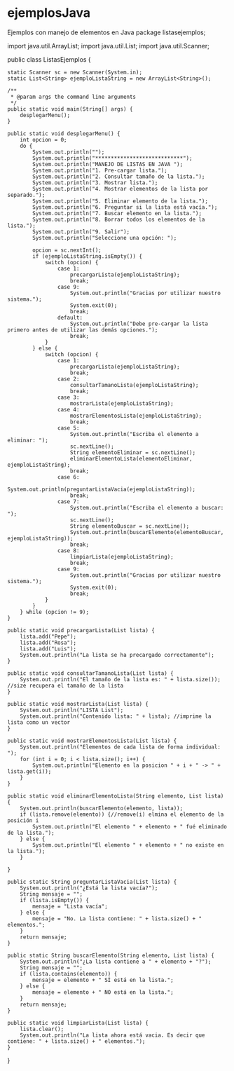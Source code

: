 # ejemplosJava
Ejemplos con manejo de elementos en Java
package listasejemplos;

import java.util.ArrayList;
import java.util.List;
import java.util.Scanner;

public class ListasEjemplos {

    static Scanner sc = new Scanner(System.in);
    static List<String> ejemploListaString = new ArrayList<String>();

    /**
     * @param args the command line arguments
     */
    public static void main(String[] args) {
        desplegarMenu();
    }

    public static void desplegarMenu() {
        int opcion = 0;
        do {
            System.out.println("");
            System.out.println("****************************");
            System.out.println("MANEJO DE LISTAS EN JAVA ");
            System.out.println("1. Pre-cargar lista.");
            System.out.println("2. Consultar tamaño de la lista.");
            System.out.println("3. Mostrar lista.");
            System.out.println("4. Mostrar elementos de la lista por separado.");
            System.out.println("5. Eliminar elemento de la lista.");
            System.out.println("6. Preguntar si la lista está vacía.");
            System.out.println("7. Buscar elemento en la lista.");
            System.out.println("8. Borrar todos los elementos de la lista.");
            System.out.println("9. Salir");
            System.out.println("Seleccione una opción: ");

            opcion = sc.nextInt();
            if (ejemploListaString.isEmpty()) {
                switch (opcion) {
                    case 1:
                        precargarLista(ejemploListaString);
                        break;
                    case 9:
                        System.out.println("Gracias por utilizar nuestro sistema.");
                        System.exit(0);
                        break;
                    default:
                        System.out.println("Debe pre-cargar la lista primero antes de utilizar las demás opciones.");
                        break;
                }
            } else {
                switch (opcion) {
                    case 1:
                        precargarLista(ejemploListaString);
                        break;
                    case 2:
                        consultarTamanoLista(ejemploListaString);
                        break;
                    case 3:
                        mostrarLista(ejemploListaString);
                    case 4:
                        mostrarElementosLista(ejemploListaString);
                        break;
                    case 5:
                        System.out.println("Escriba el elemento a eliminar: ");
                        sc.nextLine();
                        String elementoEliminar = sc.nextLine();
                        eliminarElementoLista(elementoEliminar, ejemploListaString);
                        break;
                    case 6:
                        System.out.println(preguntarListaVacia(ejemploListaString));
                        break;
                    case 7:
                        System.out.println("Escriba el elemento a buscar: ");
                        sc.nextLine();
                        String elementoBuscar = sc.nextLine();
                        System.out.println(buscarElemento(elementoBuscar, ejemploListaString));
                        break;
                    case 8:
                        limpiarLista(ejemploListaString);
                        break;
                    case 9:
                        System.out.println("Gracias por utilizar nuestro sistema.");
                        System.exit(0);
                        break;
                }
            }
        } while (opcion != 9);
    }

    public static void precargarLista(List lista) {
        lista.add("Pepe");
        lista.add("Rosa");
        lista.add("Luis");
        System.out.println("La lista se ha precargado correctamente");
    }

    public static void consultarTamanoLista(List lista) {
        System.out.println("El tamaño de la lista es: " + lista.size()); //size recupera el tamaño de la lista
    }

    public static void mostrarLista(List lista) {
        System.out.println("LISTA List");
        System.out.println("Contenido lista: " + lista); //imprime la lista como un vector
    }

    public static void mostrarElementosLista(List lista) {
        System.out.println("Elementos de cada lista de forma individual: ");
        for (int i = 0; i < lista.size(); i++) {
            System.out.println("Elemento en la posicion " + i + " -> " + lista.get(i));
        }
    }

    public static void eliminarElementoLista(String elemento, List lista) {
        System.out.println(buscarElemento(elemento, lista));
        if (lista.remove(elemento)) {//remove(i) elmina el elemento de la posición i
            System.out.println("El elemento " + elemento + " fué eliminado de la lista.");
        } else {
            System.out.println("El elemento " + elemento + " no existe en la lista.");
        }

    }

    public static String preguntarListaVacia(List lista) {
        System.out.println("¿Está la lista vacía?");
        String mensaje = "";
        if (lista.isEmpty()) {
            mensaje = "Lista vacía";
        } else {
            mensaje = "No. La lista contiene: " + lista.size() + " elementos.";
        }
        return mensaje;
    }

    public static String buscarElemento(String elemento, List lista) {
        System.out.println("¿La lista contiene a " + elemento + "?");
        String mensaje = "";
        if (lista.contains(elemento)) {
            mensaje = elemento + " SÍ está en la lista.";
        } else {
            mensaje = elemento + " NO está en la lista.";
        }
        return mensaje;
    }

    public static void limpiarLista(List lista) {
        lista.clear();
        System.out.println("La lista ahora está vacia. Es decir que contiene: " + lista.size() + " elementos.");
    }

}
